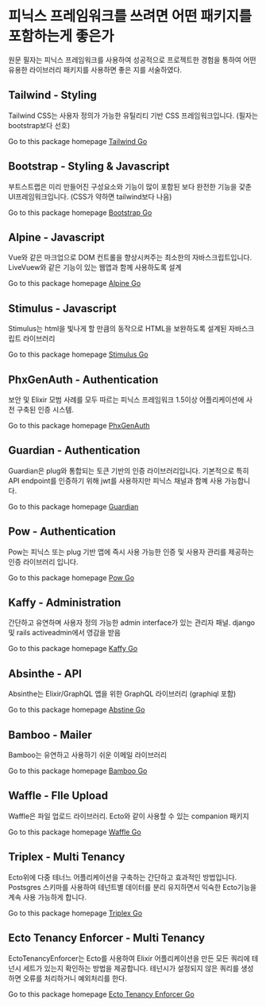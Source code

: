 # 피닉스 프레임워크를 쓰려면 어떤 패키지를 포함하는게 좋은가
원문 필자는 피닉스 프레임워크를 사용하여 성공적으로 프로젝트한 경험을 통하여 어떤 유용한 라이브러리 패키지를 사용하면 좋은 지를 서술하였다. 

## Tailwind - Styling
Tailwind CSS는 사용자 정의가 가능한 유틸리티 기반 CSS 프레임워크입니다. (필자는 bootstrap보다 선호)

Go to this package homepage [Tailwind Go](https://tailwindcss.com/)

## Bootstrap - Styling & Javascript
부트스트랩은 미리 만들어진 구성요소와 기능이 많이 포함된 보다 완전한 기능을 갗춘 UI프레임워크입니다. (CSS가 약하면 tailwind보다 나음)

Go to this package homepage [Bootstrap Go](https://getbootstrap.com/)

## Alpine - Javascript
Vue와 같은 마크업으로 DOM 컨트롤을 향상시켜주는 최소한의 자바스크립트입니다. LiveVuew와 같은 기능이 있는 웹앱과 함께 사용하도록 설계

Go to this package homepage [Alpine Go](https://github.com/alpinejs/alpine)

## Stimulus - Javascript
Stimulus는 html을 빛나게 할 만큼의 동작으로 HTML을 보완하도록 설계된 자바스크립트 라이브러리

Go to this package homepage [Stimulus Go](https://stimulus.hotwired.dev/)

## PhxGenAuth - Authentication
보안 및 Elixir 모범 사례를 모두 따르는 피닉스 프레임워크 1.5이상 어플리케이션에 사전 구축된 인증 시스템.

Go to this package homepage [PhxGenAuth](https://github.com/aaronrenner/phx_gen_auth)

## Guardian - Authentication
Guardian은 plug와 통합되는 토큰 기반의 인증 라이브러리입니다. 기본적으로 특히 API endpoint를 인증하기 위해 jwt를 사용하지만 피닉스 채널과 함꼐 사용 가능합니다.

Go to this package homepage [Guardian](https://github.com/ueberauth/guardian)

## Pow - Authentication
Pow는 피닉스 또는 plug 기반 앱에 즉시 사용 가능한 인증 및 사용자 관리를 제공하는 인증 라이브러리 입니다.

Go to this package homepage [Pow Go](https://powauth.com/)

## Kaffy - Administration
간단하고 유연하며 사용자 정의 가능한 admin interface가 있는 관리자 패널. django 및 rails activeadmin에서 영감을 받음

Go to this package homepage [Kaffy Go](https://github.com/aesmail/kaffy)

## Absinthe - API
Absinthe는 Elixir/GraphQL 앱을 위한 GraphQL 라이브러리 (graphiql 포함)

Go to this package homepage  [Abstine Go](http://absinthe-graphql.org/)

## Bamboo - Mailer
Bamboo는 유연하고 사용하기 쉬운 이메일 라이브러리

Go to this package homepage [Bamboo Go](https://github.com/thoughtbot/bamboo)

## Waffle - FIle Upload
Waffle은 파일 업로드 라이브러리. Ecto와 같이 사용할 수 있는 companion 패키지

Go to this package homepage [Waffle Go](https://github.com/elixir-waffle/waffle)

## Triplex - Multi Tenancy
Ecto위에 다중 테너느 어플리케이션을 구축하는 간단하고 효과적인 방법입니다. Postsgres 스키마를 사용하여 테넌트별 데이터를 분리 유지하면서 익숙한 Ecto기능을 계속 사용 가능하게 합니다.

Go to this package homepage [Triplex Go](https://github.com/ateliware/triplex)

## Ecto Tenancy Enforcer - Multi Tenancy
EctoTenancyEnforcer는 Ecto를 사용하여 Elixir 어플리케이션을 만든 모든 쿼리에 테넌시 세트가 있는지 확인하는 방법을 제공합니다. 테넌시가 설정되지 않은 쿼리를 생성하면 오류를 처리하거니 예외처리를 한다.

Go to this package homepage [Ecto Tenancy Enforcer Go](https://github.com/sb8244/ecto_tenancy_enforcer)
